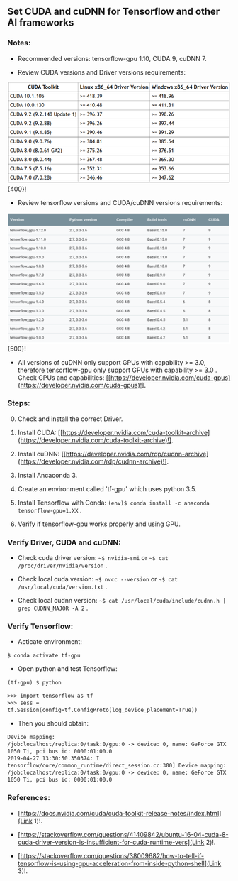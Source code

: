 
## Set CUDA and cuDNN for Tensorflow and other AI frameworks ##

### Notes: ###

- Recommended versions: tensorflow-gpu 1.10, CUDA 9, cuDNN 7.

- Review CUDA versions and Driver versions requirements:

![image](/posts/technical/set_cuda_cudnn_for_tensorflow_and_other_ai_frameworks/img1_drivers_versions.png){400}!

- Review tensorflow versions and CUDA/cuDNN versions requirements:

![image](/posts/technical/set_cuda_cudnn_for_tensorflow_and_other_ai_frameworks/img2_python_cuda_cudnn_versions.png){500}!

- All versions of cuDNN only support GPUs with capability >= 3.0, therefore tensorflow-gpu only support GPUs with capability >= 3.0 . Check GPUs and capabilities: [[https://developer.nvidia.com/cuda-gpus](https://developer.nvidia.com/cuda-gpus)!].


### Steps: ###

0. Check and install the correct Driver.

1. Install CUDA: [[https://developer.nvidia.com/cuda-toolkit-archive](https://developer.nvidia.com/cuda-toolkit-archive)!].

2. Install cuDNN: [[https://developer.nvidia.com/rdp/cudnn-archive](https://developer.nvidia.com/rdp/cudnn-archive)!].

3. Install Ancaconda 3.

4. Create an environment called 'tf-gpu' which uses python 3.5.

5. Install Tensorflow with Conda: ```(env)$ conda install -c anaconda tensorflow-gpu=1.XX``` .

6. Verify if tensorflow-gpu works properly and using GPU.


### Verify Driver, CUDA and cuDNN: ###

- Check cuda driver version: ```~$ nvidia-smi``` or ```~$ cat /proc/driver/nvidia/version``` .

- Check local cuda version: ```~$ nvcc --version``` or ```~$ cat /usr/local/cuda/version.txt``` .

- Check local cudnn version: ```~$ cat /usr/local/cuda/include/cudnn.h | grep CUDNN_MAJOR -A 2``` .


### Verify Tensorflow: ###

- Acticate environment:

```
$ conda activate tf-gpu
```

- Open python and test Tensorflow:

```
(tf-gpu) $ python
```

```
>>> import tensorflow as tf
>>> sess = tf.Session(config=tf.ConfigProto(log_device_placement=True))
```

- Then you should obtain:

```
Device mapping:
/job:localhost/replica:0/task:0/gpu:0 -> device: 0, name: GeForce GTX 1050 Ti, pci bus id: 0000:01:00.0
2019-04-27 13:30:50.350374: I tensorflow/core/common_runtime/direct_session.cc:300] Device mapping:
/job:localhost/replica:0/task:0/gpu:0 -> device: 0, name: GeForce GTX 1050 Ti, pci bus id: 0000:01:00.0
```

### References: ###

- [https://docs.nvidia.com/cuda/cuda-toolkit-release-notes/index.html](Link 1)!.

- [https://stackoverflow.com/questions/41409842/ubuntu-16-04-cuda-8-cuda-driver-version-is-insufficient-for-cuda-runtime-vers](Link 2)!.

- [https://stackoverflow.com/questions/38009682/how-to-tell-if-tensorflow-is-using-gpu-acceleration-from-inside-python-shell](Link 3)!.

